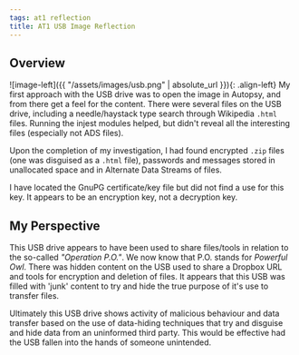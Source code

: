 ```yaml
---
tags: at1 reflection
title: AT1 USB Image Reflection
---
```

## Overview
![image-left]({{ "/assets/images/usb.png" | absolute_url }}){: .align-left} My first approach with the USB drive was to open the image in Autopsy, and from there get a feel for the content. There were several files on the USB drive, including a needle/haystack type search through Wikipedia `.html` files. Running the injest modules helped, but didn't reveal all the interesting files (especially not ADS files). 

Upon the completion of my investigation, I had found encrypted `.zip` files (one was disguised as a `.html` file), passwords and messages stored in unallocated space and in Alternate Data Streams of files. 

I have located the GnuPG certificate/key file but did not find a use for this key. It appears to be an encryption key, not a decryption key.

## My Perspective
This USB drive appears to have been used to share files/tools in relation to the so-called *"Operation P.O."*. We now know that P.O. stands for *Powerful Owl*. 
There was hidden content on the USB used to share a Dropbox URL and tools for encryption and deletion of files. It appears that this USB was filled with 'junk' content to try and hide the true purpose of it's use to transfer files.

Ultimately this USB drive shows activity of malicious behaviour and data transfer based on the use of data-hiding techniques that try and disguise and hide data from an uninformed third party. This would be effective had the USB fallen into the hands of someone unintended. 
